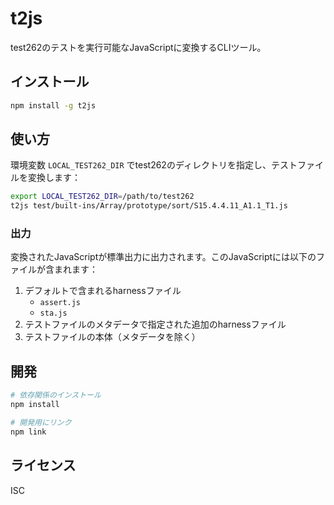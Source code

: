 # t2js

test262のテストを実行可能なJavaScriptに変換するCLIツール。

## インストール

```bash
npm install -g t2js
```

## 使い方

環境変数 `LOCAL_TEST262_DIR` でtest262のディレクトリを指定し、テストファイルを変換します：

```bash
export LOCAL_TEST262_DIR=/path/to/test262
t2js test/built-ins/Array/prototype/sort/S15.4.4.11_A1.1_T1.js
```

### 出力

変換されたJavaScriptが標準出力に出力されます。このJavaScriptには以下のファイルが含まれます：

1. デフォルトで含まれるharnessファイル
   - `assert.js`
   - `sta.js`
2. テストファイルのメタデータで指定された追加のharnessファイル
3. テストファイルの本体（メタデータを除く）

## 開発

```bash
# 依存関係のインストール
npm install

# 開発用にリンク
npm link
```

## ライセンス

ISC 
